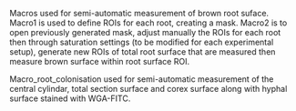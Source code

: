 Macros used for semi-automatic measurement of brown root suface.
Macro1 is used to define ROIs for each root, creating a mask.
Macro2 is to open previously generated mask, adjust manually the ROIs for each root then through saturation settings 
(to be modified for each experimental setup), generate new ROIs of total root surface that are measured then measure brown surface within root surface ROI.

Macro_root_colonisation used for semi-automatic measurement of the central cylindar, total section surface and corex surface along with hyphal surface stained with WGA-FITC.
